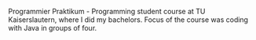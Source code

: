 Programmier Praktikum - Programming student course at TU Kaiserslautern, where I did my bachelors. Focus of the course was coding with Java in groups of four.
